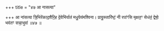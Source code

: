 +++
title = "४७ आ नासत्या"

+++
आ ना॑सत्या त्रि॒भिरे॑काद॒शैरि॒ह दे॒वेभि॑र्यातं मधु॒पेय॑मश्विना। प्रायु॒स्तारि॑ष्टं॒ नी रपा॑ꣳसि मृक्षत॒ꣳ सेध॑तं॒ द्वेषो॒ भव॑तꣳ सचा॒भुवा॑ ॥४७ ॥